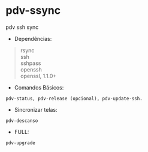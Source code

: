 # pdv-ssync
pdv ssh sync  
- Dependências:  

>rsync  
ssh  
sshpass  
openssh  
openssl, 1.1.0+   


- Comandos Básicos:
```
pdv-status, pdv-release (opcional), pdv-update-ssh.
```
- Sincronizar telas:
```
pdv-descanso
```
- FULL:
```
pdv-upgrade
```

